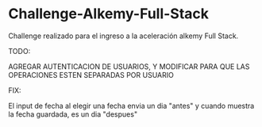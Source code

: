 # Challenge-Alkemy-Full-Stack

Challenge realizado para el ingreso a la aceleración alkemy Full Stack.

TODO:

AGREGAR AUTENTICACION DE USUARIOS, Y MODIFICAR PARA QUE LAS OPERACIONES ESTEN SEPARADAS POR USUARIO

FIX:

El input de fecha al elegir una fecha envia un dia "antes" y cuando muestra la fecha guardada, es un dia "despues"
